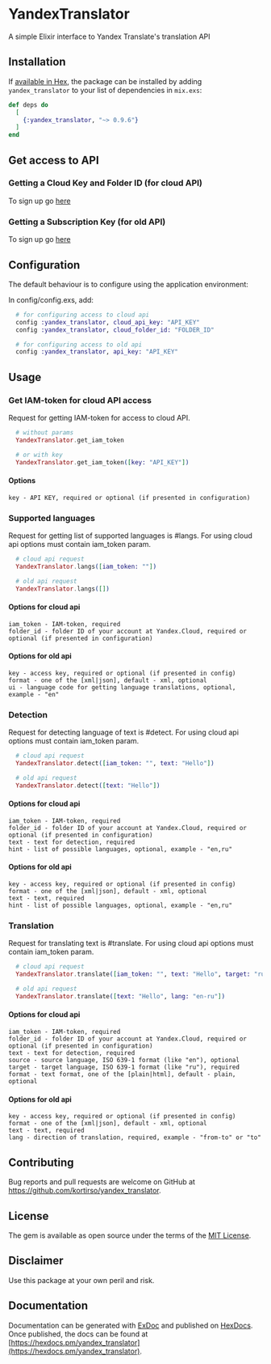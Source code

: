 # YandexTranslator

A simple Elixir interface to Yandex Translate's translation API

## Installation

If [available in Hex](https://hex.pm/docs/publish), the package can be installed
by adding `yandex_translator` to your list of dependencies in `mix.exs`:

```elixir
def deps do
  [
    {:yandex_translator, "~> 0.9.6"}
  ]
end
```

## Get access to API

### Getting a Cloud Key and Folder ID (for cloud API)

To sign up go [here](https://cloud.yandex.com/docs/translate/concepts/auth)

### Getting a Subscription Key (for old API)

To sign up go [here](https://translate.yandex.ru/developers/keys)

## Configuration

The default behaviour is to configure using the application environment:

In config/config.exs, add:

```elixir
  # for configuring access to cloud api
  config :yandex_translator, cloud_api_key: "API_KEY"
  config :yandex_translator, cloud_folder_id: "FOLDER_ID"

  # for configuring access to old api
  config :yandex_translator, api_key: "API_KEY"
```

## Usage

### Get IAM-token for cloud API access

Request for getting IAM-token for access to cloud API.

```elixir
  # without params
  YandexTranslator.get_iam_token

  # or with key
  YandexTranslator.get_iam_token([key: "API_KEY"])
```

#### Options

    key - API KEY, required or optional (if presented in configuration)

### Supported languages

Request for getting list of supported languages is #langs.
For using cloud api options must contain iam_token param.

```elixir
  # cloud api request
  YandexTranslator.langs([iam_token: ""])

  # old api request
  YandexTranslator.langs([])
```

#### Options for cloud api

    iam_token - IAM-token, required
    folder_id - folder ID of your account at Yandex.Cloud, required or optional (if presented in configuration)

#### Options for old api

    key - access key, required or optional (if presented in config)
    format - one of the [xml|json], default - xml, optional
    ui - language code for getting language translations, optional, example - "en"

### Detection

Request for detecting language of text is #detect.
For using cloud api options must contain iam_token param.

```elixir
  # cloud api request
  YandexTranslator.detect([iam_token: "", text: "Hello"])

  # old api request
  YandexTranslator.detect([text: "Hello"])
```

#### Options for cloud api

    iam_token - IAM-token, required
    folder_id - folder ID of your account at Yandex.Cloud, required or optional (if presented in configuration)
    text - text for detection, required
    hint - list of possible languages, optional, example - "en,ru"

#### Options for old api

    key - access key, required or optional (if presented in config)
    format - one of the [xml|json], default - xml, optional
    text - text, required
    hint - list of possible languages, optional, example - "en,ru"

### Translation

Request for translating text is #translate.
For using cloud api options must contain iam_token param.

```elixir
  # cloud api request
  YandexTranslator.translate([iam_token: "", text: "Hello", target: "ru"])

  # old api request
  YandexTranslator.translate([text: "Hello", lang: "en-ru"])
```
#### Options for cloud api

    iam_token - IAM-token, required
    folder_id - folder ID of your account at Yandex.Cloud, required or optional (if presented in configuration)
    text - text for detection, required
    source - source language, ISO 639-1 format (like "en"), optional
    target - target language, ISO 639-1 format (like "ru"), required
    format - text format, one of the [plain|html], default - plain, optional

#### Options for old api

    key - access key, required or optional (if presented in config)
    format - one of the [xml|json], default - xml, optional
    text - text, required
    lang - direction of translation, required, example - "from-to" or "to"

## Contributing

Bug reports and pull requests are welcome on GitHub at https://github.com/kortirso/yandex_translator.

## License

The gem is available as open source under the terms of the [MIT License](http://opensource.org/licenses/MIT).

## Disclaimer

Use this package at your own peril and risk.

## Documentation

Documentation can be generated with [ExDoc](https://github.com/elixir-lang/ex_doc)
and published on [HexDocs](https://hexdocs.pm). Once published, the docs can
be found at [https://hexdocs.pm/yandex_translator](https://hexdocs.pm/yandex_translator).

